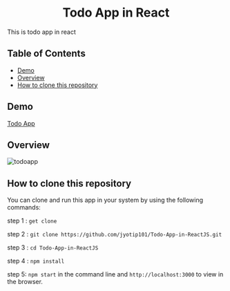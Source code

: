 <h1 align="center">Todo App in React</h1>
 
 This is todo app in react 
<!-- TABLE OF CONTENTS -->

## Table of Contents

- [Demo](#demo)
- [Overview](#overview) 
- [How to clone this repository](#how-to-clone-this-repository)

<!-- DEMO -->

## Demo

[Todo App](https://jyotip101.github.io/Todo-App-in-ReactJS)  

<!-- OVERVIEW -->

## Overview 

![todoapp](https://user-images.githubusercontent.com/66724598/138817562-87947783-3c18-4a2c-bc71-7b59317f13b1.png)

## How to clone this repository

You can clone and run this app in your system by using the following commands:

step 1 : `get clone`

step 2 : `git clone https://github.com/jyotip101/Todo-App-in-ReactJS.git`

step 3 : `cd Todo-App-in-ReactJS`

step 4 : `npm install` 

step 5: `npm start` in the command line and `http://localhost:3000` to view in the browser. 
